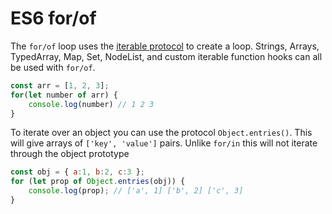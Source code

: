 # ES6 for/of

The `for/of` loop uses the [iterable protocol][Iterable Protocol] to create a 
loop. Strings, Arrays, TypedArray, Map, Set, NodeList, and custom iterable 
function hooks can all be used with `for/of`.

```js
const arr = [1, 2, 3];
for(let number of arr) {
	console.log(number) // 1 2 3
}
```

To iterate over an object you can use the protocol `Object.entries()`.
This will give arrays of `['key', 'value']` pairs. Unlike `for/in` this will
not iterate through the object prototype

```js
const obj = { a:1, b:2, c:3 };
for (let prop of Object.entries(obj)) {
	console.log(prop); // ['a', 1] ['b', 2] ['c', 3]
}
```

[Iterable Protocol]: https://developer.mozilla.org/en-US/docs/Web/JavaScript/Reference/Iteration_protocols#The_iterable_protocol
